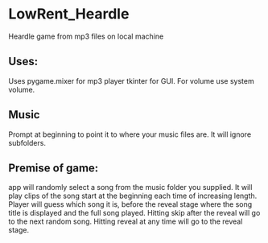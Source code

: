 # LowRent_Heardle
Heardle game from mp3 files on local machine

## Uses:
 Uses pygame.mixer for mp3 player 
 tkinter for GUI.
 For volume use system volume.

## Music
 Prompt at beginning to point it to where your music files are. 
 It will ignore subfolders.


## Premise of game:
app will randomly select a song from the music folder you supplied.
It will play clips of the song start at the beginning each time of increasing length.
Player will guess which song it is, before the reveal stage where the song title is displayed and the full song played.
Hitting skip after the reveal will go to the next random song.
Hitting reveal at any time will go to the reveal stage.
